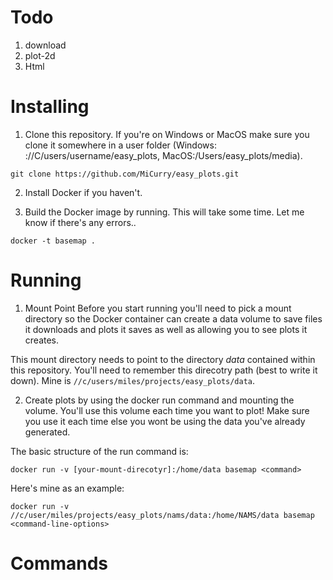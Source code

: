 


# Todo
1. download
2. plot-2d
3. Html


# Installing
1. Clone this repository. If you're on Windows or MacOS make sure you clone it somewhere
in a user folder
(Windows: ://C/users/username/easy_plots, MacOS:/Users/easy_plots/media).
```
git clone https://github.com/MiCurry/easy_plots.git
```

2. Install Docker if you haven't.

3. Build the Docker image by running. This will take some time. Let me know if
there's any errors..
```
docker -t basemap .
```

# Running
1. Mount Point
Before you start running you'll need to pick a mount directory so the Docker
container can create a data volume to save files it downloads and plots it
saves as well as allowing you to see plots it creates.

This mount directory needs to point to the directory *data* contained within
this repository. You'll need to remember this direcotry path (best to write it
down). Mine is `//c/users/miles/projects/easy_plots/data`.

2. Create plots by using the docker run command and mounting the volume. You'll
use this volume each time you want to plot! Make sure you use it each time else
you wont be using the data you've already generated.

The basic structure of the run command is:
```
docker run -v [your-mount-direcotyr]:/home/data basemap <command>
```

Here's mine as an example:
```
docker run -v //c/user/miles/projects/easy_plots/nams/data:/home/NAMS/data basemap <command-line-options>
```

# Commands
